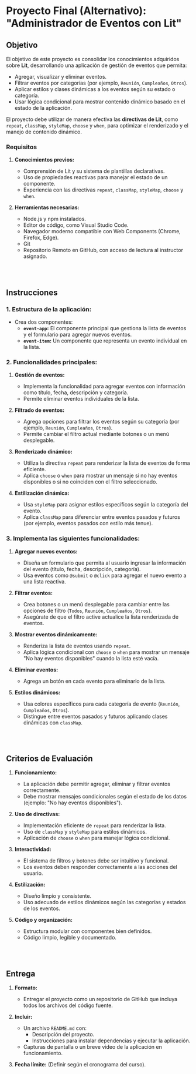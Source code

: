 # Proyecto Final (Alternativo): **"Administrador de Eventos con Lit"**

## **Objetivo**
El objetivo de este proyecto es consolidar los conocimientos adquiridos sobre **Lit**, desarrollando una aplicación de gestión de eventos que permita:
- Agregar, visualizar y eliminar eventos.
- Filtrar eventos por categorías (por ejemplo, `Reunión`, `Cumpleaños`, `Otros`).
- Aplicar estilos y clases dinámicas a los eventos según su estado o categoría.
- Usar lógica condicional para mostrar contenido dinámico basado en el estado de la aplicación.

El proyecto debe utilizar de manera efectiva las **directivas de Lit**, como `repeat`, `classMap`, `styleMap`, `choose` y `when`, para optimizar el renderizado y el manejo de contenido dinámico.

### **Requisitos**
1. **Conocimientos previos:**
   - Comprensión de Lit y su sistema de plantillas declarativas.
   - Uso de propiedades reactivas para manejar el estado de un componente.
   - Experiencia con las directivas `repeat`, `classMap`, `styleMap`, `choose` y `when`.

2. **Herramientas necesarias:**
   - Node.js y npm instalados.
   - Editor de código, como Visual Studio Code.
   - Navegador moderno compatible con Web Components (Chrome, Firefox, Edge).
   - Git
   - Repositorio Remoto en GitHub, con acceso de lectura al instructor asignado.

<br/><br/>

## **Instrucciones**

### **1. Estructura de la aplicación:**
- Crea dos componentes:
  - **`event-app`:** El componente principal que gestiona la lista de eventos y el formulario para agregar nuevos eventos.
  - **`event-item`:** Un componente que representa un evento individual en la lista.

### **2. Funcionalidades principales:**

1. **Gestión de eventos:**
   - Implementa la funcionalidad para agregar eventos con información como título, fecha, descripción y categoría.
   - Permite eliminar eventos individuales de la lista.

2. **Filtrado de eventos:**
   - Agrega opciones para filtrar los eventos según su categoría (por ejemplo, `Reunión`, `Cumpleaños`, `Otros`).
   - Permite cambiar el filtro actual mediante botones o un menú desplegable.

3. **Renderizado dinámico:**
   - Utiliza la directiva `repeat` para renderizar la lista de eventos de forma eficiente.
   - Aplica `choose` o `when` para mostrar un mensaje si no hay eventos disponibles o si no coinciden con el filtro seleccionado.

4. **Estilización dinámica:**
   - Usa `styleMap` para asignar estilos específicos según la categoría del evento.
   - Aplica `classMap` para diferenciar entre eventos pasados y futuros (por ejemplo, eventos pasados con estilo más tenue).


### **3. Implementa las siguientes funcionalidades:**

1. **Agregar nuevos eventos:**
   - Diseña un formulario que permita al usuario ingresar la información del evento (título, fecha, descripción, categoría).
   - Usa eventos como `@submit` o `@click` para agregar el nuevo evento a una lista reactiva.

2. **Filtrar eventos:**
   - Crea botones o un menú desplegable para cambiar entre las opciones de filtro (`Todos`, `Reunión`, `Cumpleaños`, `Otros`).
   - Asegúrate de que el filtro active actualice la lista renderizada de eventos.

3. **Mostrar eventos dinámicamente:**
   - Renderiza la lista de eventos usando `repeat`.
   - Aplica lógica condicional con `choose` o `when` para mostrar un mensaje "No hay eventos disponibles" cuando la lista esté vacía.

4. **Eliminar eventos:**
   - Agrega un botón en cada evento para eliminarlo de la lista.

5. **Estilos dinámicos:**
   - Usa colores específicos para cada categoría de evento (`Reunión`, `Cumpleaños`, `Otros`).
   - Distingue entre eventos pasados y futuros aplicando clases dinámicas con `classMap`.

<br/><br/>

## **Criterios de Evaluación**

1. **Funcionamiento:**
   - La aplicación debe permitir agregar, eliminar y filtrar eventos correctamente.
   - Debe mostrar mensajes condicionales según el estado de los datos (ejemplo: "No hay eventos disponibles").

2. **Uso de directivas:**
   - Implementación eficiente de `repeat` para renderizar la lista.
   - Uso de `classMap` y `styleMap` para estilos dinámicos.
   - Aplicación de `choose` o `when` para manejar lógica condicional.

3. **Interactividad:**
   - El sistema de filtros y botones debe ser intuitivo y funcional.
   - Los eventos deben responder correctamente a las acciones del usuario.

4. **Estilización:**
   - Diseño limpio y consistente.
   - Uso adecuado de estilos dinámicos según las categorías y estados de los eventos.

5. **Código y organización:**
   - Estructura modular con componentes bien definidos.
   - Código limpio, legible y documentado.

<br/> <br/>

## **Entrega**

1. **Formato:**
   - Entregar el proyecto como un repositorio de GitHub que incluya todos los archivos del código fuente.

2. **Incluir:**
   - Un archivo `README.md` con:
     - Descripción del proyecto.
     - Instrucciones para instalar dependencias y ejecutar la aplicación.
   - Capturas de pantalla o un breve video de la aplicación en funcionamiento.

3. **Fecha límite:** (Definir según el cronograma del curso).


